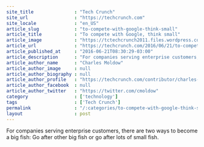 ```yaml
---
site_title               : "Tech Crunch"
site_url                 : "https://techcrunch.com"
site_locale              : "en_US"
article_slug             : "to-compete-with-google-think-small"
article_title            : "To compete with Google, think small"
article_image            : "https://tctechcrunch2011.files.wordpress.com/2016/06/screen-shot-2016-06-21-at-10-27-25-am.png?w=764&h=400&crop=1"
article_url              : "https://techcrunch.com/2016/06/21/to-compete-with-google-think-small/"
article_published_at     : "2016-06-21T08:30:29-03:00"
article_description      : "For companies serving enterprise customers, there are two ways to become a big fish: Go after other big fish or go after lots of small fish."
article_author_name      : "Charles Moldow"
article_author_image     : null
article_author_biography : null
article_author_profile   : "https://techcrunch.com/contributor/charles-moldow/"
article_author_facebook  : null
article_author_twitter   : "https://twitter.com/cmoldow"
category                 : ['technology']
tags                     : ['Tech Crunch']
permalink                : "/:categories/to-compete-with-google-think-small/"
layout                   : post
---
```


For companies serving enterprise customers, there are two ways to become a big fish: Go after other big fish or go after lots of small fish.
